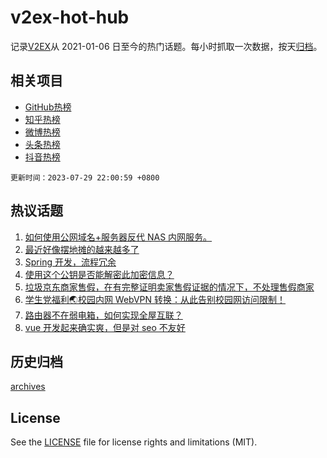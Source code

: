# v2ex-hot-hub

 记录[V2EX](https://www.v2ex.com/)从 2021-01-06 日至今的热门话题。每小时抓取一次数据，按天[归档](archives)。
 
 ## 相关项目

- [GitHub热榜](https://github.com/it985/github-hot-hub)
- [知乎热榜](https://github.com/it985/zhihu-hot-hub)
- [微博热榜](https://github.com/it985/weibo-hot-hub)
- [头条热榜](https://github.com/it985/toutiao-hot-hub)
- [抖音热榜](https://github.com/it985/douyin-hot-hub)


 `更新时间：2023-07-29 22:00:59 +0800`

## 热议话题

1. [如何使用公网域名+服务器反代 NAS 内网服务。](https://www.v2ex.com/t/960677)
1. [最近好像摆地摊的越来越多了](https://www.v2ex.com/t/960727)
1. [Spring 开发，流程冗余](https://www.v2ex.com/t/960762)
1. [使用这个公钥是否能解密此加密信息？](https://www.v2ex.com/t/960808)
1. [垃圾京东商家售假，在有完整证明卖家售假证据的情况下，不处理售假商家](https://www.v2ex.com/t/960778)
1. [学生党福利🌏校园内网 WebVPN 转换：从此告别校园网访问限制！](https://www.v2ex.com/t/960716)
1. [路由器不在弱电箱，如何实现全屋互联？](https://www.v2ex.com/t/960711)
1. [vue 开发起来确实爽，但是对 seo 不友好](https://www.v2ex.com/t/960689)

## 历史归档

[archives](archives)

## License

See the [LICENSE](LICENSE) file for license rights and limitations (MIT).
